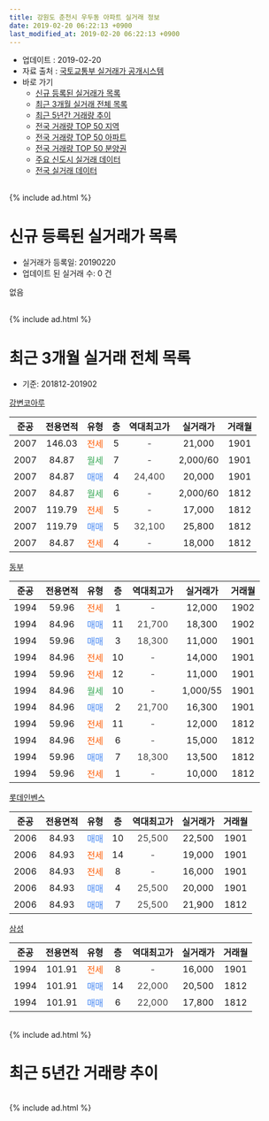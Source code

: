 ```yaml
---
title: 강원도 춘천시 우두동 아파트 실거래 정보
date: 2019-02-20 06:22:13 +0900
last_modified_at: 2019-02-20 06:22:13 +0900
---
```


* 업데이트 : 2019-02-20
* 자료 출처 : [국토교통부 실거래가 공개시스템](http://rt.molit.go.kr)
* 바로 가기
    * [신규 등록된 실거래가 목록](#신규-등록된-실거래가-목록)
    * [최근 3개월 실거래 전체 목록](#최근-3개월-실거래-전체-목록)
    * [최근 5년간 거래량 추이](#최근-5년간-거래량-추이)
    * [전국 거래량 TOP 50 지역](https://inasie.github.io/apt-trade-info/최근-3개월-전국에서-가장-거래가-많이-발생한-지역)
    * [전국 거래량 TOP 50 아파트](https://inasie.github.io/apt-trade-info/최근-3개월-전국에서-가장-거래가-많이-발생한-아파트)
    * [전국 거래량 TOP 50 분양권](https://inasie.github.io/apt-trade-info/최근-3개월-전국에서-가장-거래가-많이-발생한-분양권)
    * [주요 신도시 실거래 데이터](https://inasie.github.io/apt-trade-info/주요-신도시)
    * [전국 실거래 데이터](https://inasie.github.io/apt-trade-info/전국)
<br>
{% include ad.html %}
<br>

# 신규 등록된 실거래가 목록
* 실거래가 등록일: 20190220
* 업데이트 된 실거래 수: 0 건

없음

<br>
{% include ad.html %}
<br>

# 최근 3개월 실거래 전체 목록
* 기준: 201812-201902


[강변코아루](https://search.naver.com/search.naver?query=%EA%B0%95%EC%9B%90%EB%8F%84+%EC%B6%98%EC%B2%9C%EC%8B%9C+%EC%9A%B0%EB%91%90%EB%8F%99+%EA%B0%95%EB%B3%80%EC%BD%94%EC%95%84%EB%A3%A8)

|준공|전용면적|유형|층|역대최고가|실거래가|거래월|
|:---:|:---:|:---:|:---:|:---:|:---:|:---:|
|2007|146.03|<span style="color:#ff5a00">전세</span>|5|<span style="color:#444444">-</span>|21,000|1901|
|2007|84.87|<span style="color:#34a853">월세</span>|7|<span style="color:#444444">-</span>|2,000/60|1901|
|2007|84.87|<span style="color:#4285f3">매매</span>|4|<span style="color:#444444">24,400</span>|20,000|1901|
|2007|84.87|<span style="color:#34a853">월세</span>|6|<span style="color:#444444">-</span>|2,000/60|1812|
|2007|119.79|<span style="color:#ff5a00">전세</span>|5|<span style="color:#444444">-</span>|17,000|1812|
|2007|119.79|<span style="color:#4285f3">매매</span>|5|<span style="color:#444444">32,100</span>|25,800|1812|
|2007|84.87|<span style="color:#ff5a00">전세</span>|4|<span style="color:#444444">-</span>|18,000|1812|

[동부](https://search.naver.com/search.naver?query=%EA%B0%95%EC%9B%90%EB%8F%84+%EC%B6%98%EC%B2%9C%EC%8B%9C+%EC%9A%B0%EB%91%90%EB%8F%99+%EB%8F%99%EB%B6%80)

|준공|전용면적|유형|층|역대최고가|실거래가|거래월|
|:---:|:---:|:---:|:---:|:---:|:---:|:---:|
|1994|59.96|<span style="color:#ff5a00">전세</span>|1|<span style="color:#444444">-</span>|12,000|1902|
|1994|84.96|<span style="color:#4285f3">매매</span>|11|<span style="color:#444444">21,700</span>|18,300|1902|
|1994|59.96|<span style="color:#4285f3">매매</span>|3|<span style="color:#444444">18,300</span>|11,000|1901|
|1994|84.96|<span style="color:#ff5a00">전세</span>|10|<span style="color:#444444">-</span>|14,000|1901|
|1994|59.96|<span style="color:#ff5a00">전세</span>|12|<span style="color:#444444">-</span>|11,000|1901|
|1994|84.96|<span style="color:#34a853">월세</span>|10|<span style="color:#444444">-</span>|1,000/55|1901|
|1994|84.96|<span style="color:#4285f3">매매</span>|2|<span style="color:#444444">21,700</span>|16,300|1901|
|1994|59.96|<span style="color:#ff5a00">전세</span>|11|<span style="color:#444444">-</span>|12,000|1812|
|1994|84.96|<span style="color:#ff5a00">전세</span>|6|<span style="color:#444444">-</span>|15,000|1812|
|1994|59.96|<span style="color:#4285f3">매매</span>|7|<span style="color:#444444">18,300</span>|13,500|1812|
|1994|59.96|<span style="color:#ff5a00">전세</span>|1|<span style="color:#444444">-</span>|10,000|1812|

[롯데인벤스](https://search.naver.com/search.naver?query=%EA%B0%95%EC%9B%90%EB%8F%84+%EC%B6%98%EC%B2%9C%EC%8B%9C+%EC%9A%B0%EB%91%90%EB%8F%99+%EB%A1%AF%EB%8D%B0%EC%9D%B8%EB%B2%A4%EC%8A%A4)

|준공|전용면적|유형|층|역대최고가|실거래가|거래월|
|:---:|:---:|:---:|:---:|:---:|:---:|:---:|
|2006|84.93|<span style="color:#4285f3">매매</span>|10|<span style="color:#444444">25,500</span>|22,500|1901|
|2006|84.93|<span style="color:#ff5a00">전세</span>|14|<span style="color:#444444">-</span>|19,000|1901|
|2006|84.93|<span style="color:#ff5a00">전세</span>|8|<span style="color:#444444">-</span>|16,000|1901|
|2006|84.93|<span style="color:#4285f3">매매</span>|4|<span style="color:#444444">25,500</span>|20,000|1901|
|2006|84.93|<span style="color:#4285f3">매매</span>|7|<span style="color:#444444">25,500</span>|21,900|1812|

[삼성](https://search.naver.com/search.naver?query=%EA%B0%95%EC%9B%90%EB%8F%84+%EC%B6%98%EC%B2%9C%EC%8B%9C+%EC%9A%B0%EB%91%90%EB%8F%99+%EC%82%BC%EC%84%B1)

|준공|전용면적|유형|층|역대최고가|실거래가|거래월|
|:---:|:---:|:---:|:---:|:---:|:---:|:---:|
|1994|101.91|<span style="color:#ff5a00">전세</span>|8|<span style="color:#444444">-</span>|16,000|1901|
|1994|101.91|<span style="color:#4285f3">매매</span>|14|<span style="color:#444444">22,000</span>|20,500|1812|
|1994|101.91|<span style="color:#4285f3">매매</span>|6|<span style="color:#444444">22,000</span>|17,800|1812|


<br>
{% include ad.html %}
<br>

# 최근 5년간 거래량 추이


<div style="width:100%;">
    <canvas id="deal_progress" height="200"></canvas>
</div>

<script>
new Chart(document.getElementById("deal_progress"), {
    type: 'line',
    data: {
        labels: ['201402','201403','201404','201405','201406','201407','201408','201409','201410','201411','201412','201501','201502','201503','201504','201505','201506','201507','201508','201509','201510','201511','201512','201601','201602','201603','201604','201605','201606','201607','201608','201609','201610','201611','201612','201701','201702','201703','201704','201705','201706','201707','201708','201709','201710','201711','201712','201801','201802','201803','201804','201805','201806','201807','201808','201809','201810','201811','201812','201901','201902'],
        datasets: [{
            label: '매매',
            pointRadius: 1,
            data: [14, 5, 11, 13, 17, 9, 13, 22, 21, 12, 10, 10, 21, 28, 19, 21, 16, 28, 27, 23, 24, 16, 15, 17, 14, 22, 12, 28, 24, 26, 22, 15, 27, 18, 13, 12, 16, 20, 15, 18, 9, 12, 10, 7, 8, 7, 12, 15, 14, 13, 14, 9, 12, 3, 8, 10, 11, 9, 5, 5, 1],
            borderColor: "rgba(255, 201, 14, 1)",
            backgroundColor: "rgba(255, 201, 14, 0.5)",
            fill: false,
            lineTension: 0
        },{
            label: '전월세',
            pointRadius: 1,
            data: [17, 22, 16, 16, 9, 10, 12, 15, 11, 13, 11, 19, 16, 22, 22, 8, 9, 11, 15, 7, 10, 4, 13, 18, 11, 11, 9, 11, 12, 9, 6, 7, 11, 12, 8, 8, 18, 9, 13, 7, 22, 24, 27, 8, 16, 12, 20, 23, 10, 11, 6, 7, 6, 7, 7, 6, 10, 5, 6, 8, 1],
            borderColor: "rgba(0, 141, 185, 1)",
            backgroundColor: "rgba(0, 141, 185, 0.5)",
            fill: false,
            lineTension: 0
        }
        ]
    },
    options: {
        responsive: true,
        title: {
            display: false
        },
        tooltips: {
            mode: 'index',
            intersect: false
        },
        hover: {
            mode: 'nearest',
            intersect: true
        },
        scales: {
            xAxes: [{
                display: true,
                scaleLabel: {
                    display: true,
                    labelString: '년/월'
                }
            }],
            yAxes: [{
                display: true,
                ticks: {
                    suggestedMin: 0,
                },
                scaleLabel: {
                    display: true,
                    labelString: '실거래 수'
                }
            }]
        }
    }
});

</script>


<br>
{% include ad.html %}
<br>


